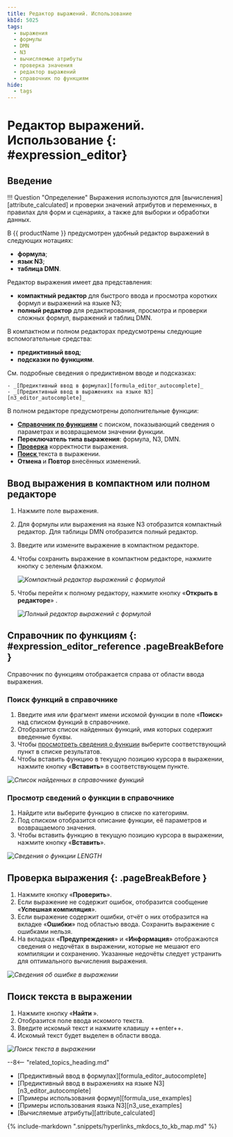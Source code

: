 ```yaml
---
title: Редактор выражений. Использование
kbId: 5025
tags:
  - выражения
  - формулы
  - DMN
  - N3
  - вычисляемые атрибуты
  - проверка значения
  - редактор выражений
  - справочник по функциям
hide:
  - tags
---
```


# Редактор выражений. Использование {: #expression_editor}

## Введение

!!! Question "Определение"
    Выражения используются для [вычисления][attribute_calculated] и проверки значений атрибутов и переменных, в правилах для форм и сценариях, а также для выборки и обработки данных.

В {{ productName }} предусмотрен удобный редактор выражений в следующих нотациях:

- **формула**;
- **язык N3**;
- **таблица DMN**.

Редактор выражения имеет два представления:

- **компактный редактор** для быстрого ввода и просмотра коротких формул и выражений на языке N3;
- **полный редактор** для редактирования, просмотра и проверки сложных формул, выражений и таблиц DMN.

В компактном и полном редакторах предусмотрены следующие вспомогательные средства:

- **предиктивный ввод**;
- **подсказки по функциям**.

См. подробные сведения о предиктивном вводе и подсказках:

    - _[Предиктивный ввод в формулах][formula_editor_autocomplete]_
    - _[Предиктивный ввод в выражениях на языке N3][n3_editor_autocomplete]_

В полном редакторе предусмотрены дополнительные функции:

- **[Справочник по функциям](#expression_editor_reference)** с поиском, показывающий сведения о параметрах и возвращаемом значении функции.
- **Переключатель типа выражения**: формула, N3, DMN.
- **[Проверка](#проверка-выражения)** корректности выражения.
- **[Поиск <i class="fa-light fa-search"></i>](#поиск-текста-в-выражении)** текста в выражении.
- **Отмена <i class="fa-light fa-undo"></i>** и **Повтор <i class="fa-light fa-redo"></i>** внесённых изменений.

## Ввод выражения в компактном или полном редакторе

1. Нажмите поле выражения.
2. Для формулы или выражения на языке N3 отобразится компактный редактор. Для таблицы DMN отобразится полный редактор.
3. Введите или измените выражение в компактном редакторе.
4. Чтобы сохранить выражение в компактном редакторе, нажмите кнопку с зеленым флажком.

    _![Компактный редактор выражений с формулой](calculated_attribute_compact_editor.png)_

5. Чтобы перейти к полному редактору, нажмите кнопку «**Открыть в редакторе**» <i class="fa-light fa-share"></i>.

    _![Полный редактор выражений с формулой](expression_editor.png)_

## Справочник по функциям {: #expression_editor_reference .pageBreakBefore }

Справочник по функциям отображается справа от области ввода выражения.

### Поиск функций в справочнике

1. Введите имя или фрагмент имени искомой функции в поле «**Поиск**» над списком функций в справочнике.
2. Отобразится список найденных функций, имя которых содержит введенные буквы.
3. Чтобы [просмотреть сведения о функции](#просмотр-сведений-о-функции-в-справочнике) выберите соответствующий пункт в списке результатов.
4. Чтобы вставить функцию в текущую позицию курсора в выражении, нажмите кнопку «**Вставить**» в соответствующем пункте.

_![Список найденных в справочнике функций](expression_editor_found_functions.png)_

### Просмотр сведений о функции в справочнике

1. Найдите или выберите функцию в списке по категориям.
2. Под списком отобразится описание функции, её параметров и возвращаемого значения.
3. Чтобы вставить функцию в текущую позицию курсора в выражении, нажмите кнопку «**Вставить**».

_![Сведения о функции LENGTH](expression_editor_function_info.png)_

## Проверка выражения {: .pageBreakBefore }

1. Нажмите кнопку «**Проверить**».
2. Если выражение не содержит ошибок, отобразится сообщение «**Успешная компиляция**».
3. Если выражение содержит ошибки, отчёт о них отобразится на вкладке «**Ошибки**» под областью ввода. Сохранить выражение с ошибками нельзя.
4. На вкладках «**Предупреждения**» и «**Информация**» отображаются сведения о недочётах в выражении, которые не мешают его компиляции и сохранению. Указанные недочёты следует устранить для оптимального вычисления выражения.

_![Сведения об ошибке в выражении](expression_editor_function_error_report.png)_

## Поиск текста в выражении

1. Нажмите кнопку «**Найти <i class="fa-light fa-search"></i>**».
2. Отобразится поле ввода искомого текста.
3. Введите искомый текст и нажмите клавишу ++enter++.
4. Искомый текст будет выделен в области ввода.

_![Поиск текста в выражении](expression_editor_found_text.png)_

<div class="relatedTopics" markdown="block">

--8<-- "related_topics_heading.md"

- [Предиктивный ввод в формулах][formula_editor_autocomplete]
- [Предиктивный ввод в выражениях на языке N3][n3_editor_autocomplete]
- [Примеры использования формул][formula_use_examples]
- [Примеры использования языка N3][n3_use_examples]
- [Вычисляемые атрибуты][attribute_calculated]

</div>

{% include-markdown ".snippets/hyperlinks_mkdocs_to_kb_map.md" %}

